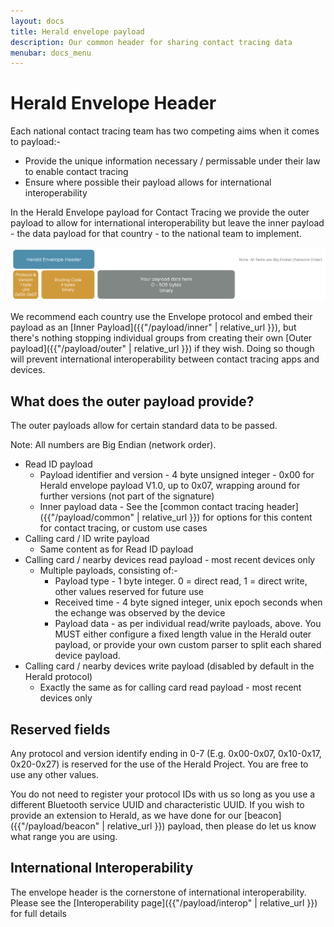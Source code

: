 ```yaml
---
layout: docs
title: Herald envelope payload
description: Our common header for sharing contact tracing data
menubar: docs_menu
---
```


# Herald Envelope Header

Each national contact tracing team has two competing aims when it comes to payload:-

- Provide the unique information necessary / permissable under their law to enable contact tracing
- Ensure where possible their payload allows for international interoperability

In the Herald Envelope payload for Contact Tracing we provide the outer payload to allow for international
interoperability but leave the inner payload - the data payload for that country - to the national team
to implement.

![Herald Envelope Header](../images/PayloadEnvelope.png)

We recommend each country use the Envelope protocol and embed their payload as an [Inner Payload]({{"/payload/inner" | relative_url }}),
but there's nothing stopping individual groups from creating their own [Outer payload]({{"/payload/outer" | relative_url }}) if they wish.
Doing so though will prevent international interoperability between contact tracing apps and devices.

## What does the outer payload provide?

The outer payloads allow for certain standard data to be passed.

Note: All numbers are Big Endian (network order).

- Read ID payload
  - Payload identifier and version - 4 byte unsigned integer - 0x00 for Herald envelope payload V1.0, up to 0x07, wrapping around for further versions (not part of the signature)
  - Inner payload data - See the [common contact tracing header]({{"/payload/common" | relative_url }}) for options for this content for contact tracing, or custom use cases
- Calling card / ID write payload
  - Same content as for Read ID payload
- Calling card / nearby devices read payload - most recent devices only
  - Multiple payloads, consisting of:-
    - Payload type - 1 byte integer. 0 = direct read, 1 = direct write, other values reserved for future use
    - Received time - 4 byte signed integer, unix epoch seconds when the echange was observed by the device
    - Payload data - as per individual read/write payloads, above. You MUST either configure a fixed length value in the Herald outer payload, or provide your own custom parser to split each shared device payload.
- Calling card / nearby devices write payload (disabled by default in the Herald protocol)
  - Exactly the same as for calling card read payload - most recent devices only

## Reserved fields

Any protocol and version identify ending in 0-7 (E.g. 0x00-0x07, 0x10-0x17, 0x20-0x27) is reserved
for the use of the Herald Project. You are free to use any other values.

You do not need to register your protocol IDs with us so long as you use a different Bluetooth
service UUID and characteristic UUID. If you wish to provide an extension to Herald, as we
have done for our [beacon]({{"/payload/beacon" | relative_url }}) payload, then please do let us know what
range you are using.

## International Interoperability

The envelope header is the cornerstone of international interoperability. Please see the [Interoperability page]({{"/payload/interop" | relative_url }}) for full details
